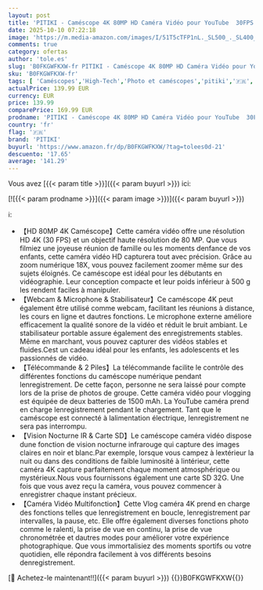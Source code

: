 ```yaml
---
layout: post
title: 'PITIKI - Caméscope 4K 80MP HD Caméra Vidéo pour YouTube  30FPS Webcam à Vision Nocturne IR Caméra  Zoom Numérique 18X de à Écran IPS 3.0 270° Vlogging Camera avec Carte SD 2 Piles Télécommande et Stabilisateur'
date: 2025-10-10 07:22:18
image: 'https://m.media-amazon.com/images/I/51T5cTFP1nL._SL500_._SL400_.jpg'
comments: true
category: ofertas
author: 'tole.es'
slug: 'B0FKGWFKXW-fr PITIKI - Caméscope 4K 80MP HD Caméra Vidéo pour YouTube...'
sku: 'B0FKGWFKXW-fr'
tags: [ 'Caméscopes','High-Tech','Photo et caméscopes','pitiki','🇫🇷', ]
actualPrice: 139.99 EUR
currency: EUR
price: 139.99
comparePrice: 169.99 EUR
prodname: 'PITIKI - Caméscope 4K 80MP HD Caméra Vidéo pour YouTube  30FPS Webcam à Vision Nocturne IR Caméra  Zoom Numérique 18X de à Écran IPS 3.0 270° Vlogging Camera avec Carte SD 2 Piles Télécommande et Stabilisateur'
country: 'fr'
flag: '🇫🇷'
brand: 'PITIKI'
buyurl: 'https://www.amazon.fr/dp/B0FKGWFKXW/?tag=tolees0d-21'
descuento: '17.65'
average: '141.29'
---
```


Vous avez [{{< param title >}}]({{< param buyurl >}}) ici:

[![{{< param prodname >}}]({{< param image >}})]({{< param buyurl >}})

ℹ️:

- 【HD 80MP 4K Caméscope】Cette caméra vidéo offre une résolution HD 4K (30 FPS) et un objectif haute résolution de 80 MP. Que vous filmiez une joyeuse réunion de famille ou les moments denfance de vos enfants, cette caméra vidéo HD capturera tout avec précision. Grâce au zoom numérique 18X, vous pouvez facilement zoomer même sur des sujets éloignés. Ce caméscope est idéal pour les débutants en vidéographie. Leur conception compacte et leur poids inférieur à 500 g les rendent faciles à manipuler.
- 【Webcam & Microphone & Stabilisateur】Ce caméscope 4K peut également être utilisé comme webcam, facilitant les réunions à distance, les cours en ligne et dautres fonctions. Le microphone externe améliore efficacement la qualité sonore de la vidéo et réduit le bruit ambiant. Le stabilisateur portable assure également des enregistrements stables. Même en marchant, vous pouvez capturer des vidéos stables et fluides.Cest un cadeau idéal pour les enfants, les adolescents et les passionnés de vidéo.
- 【Télécommande & 2 Piles】La télécommande facilite le contrôle des différentes fonctions du caméscope numérique pendant lenregistrement. De cette façon, personne ne sera laissé pour compte lors de la prise de photos de groupe. Cette caméra vidéo pour vlogging est équipée de deux batteries de 1500 mAh. La YouTube caméra prend en charge lenregistrement pendant le chargement. Tant que le caméscope est connecté à lalimentation électrique, lenregistrement ne sera pas interrompu.
- 【Vision Nocturne IR & Carte SD】Le caméscope caméra vidéo dispose dune fonction de vision nocturne infrarouge qui capture des images claires en noir et blanc.Par exemple, lorsque vous campez à lextérieur la nuit ou dans des conditions de faible luminosité à lintérieur, cette caméra 4K capture parfaitement chaque moment atmosphérique ou mystérieux.Nous vous fournissons également une carte SD 32G. Une fois que vous avez reçu la caméra, vous pouvez commencer à enregistrer chaque instant précieux.
- 【Caméra Vidéo Multifonction】Cette Vlog caméra 4K prend en charge des fonctions telles que lenregistrement en boucle, lenregistrement par intervalles, la pause, etc. Elle offre également diverses fonctions photo comme le ralenti, la prise de vue en continu, la prise de vue chronométrée et dautres modes pour améliorer votre expérience photographique. Que vous immortalisiez des moments sportifs ou votre quotidien, elle répondra facilement à vos différents besoins denregistrement.

[🛒 Achetez-le maintenant!!]({{< param buyurl >}})
{{<world>}}B0FKGWFKXW{{</world>}}
